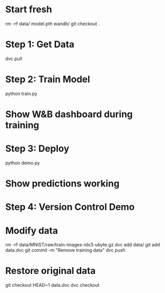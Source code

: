 # Start fresh
rm -rf data/ model.pth wandb/
git checkout .

# Step 1: Get Data
dvc pull

# Step 2: Train Model
python train.py
# Show W&B dashboard during training

# Step 3: Deploy
python demo.py
# Show predictions working

# Step 4: Version Control Demo
# Modify data
rm -rf data/MNIST/raw/train-images-idx3-ubyte.gz
dvc add data/
git add data.dvc
git commit -m "Remove training data"
dvc push

# Restore original data
git checkout HEAD~1 data.dvc
dvc checkout
